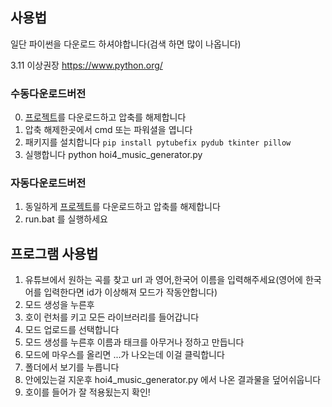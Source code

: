 ## 사용법
일단 파이썬을 다운로드 하셔야합니다(검색 하면 많이 나옵니다)

3.11 이상권장
https://www.python.org/


### 수동다운로드버전


0. [프로젝트](https://github.com/kskskwi2/Hoi-Music-Mode-Auto-Generator/archive/refs/heads/main.zip)를 다운로드하고 압축를 해제합니다
1. 압축 해제한곳에서 cmd 또는 파워셜을 엽니다
2. 패키지를 설치합니다
   ```pip install pytubefix pydub tkinter pillow```
3. 실행합니다 python hoi4_music_generator.py


### 자동다운로드버전

1. 동일하게 [프로젝트](https://github.com/kskskwi2/Hoi-Music-Mode-Auto-Generator/archive/refs/heads/main.zip)를 다운로드하고 압축를 해제합니다
2. run.bat 를 실행하세요


## 프로그램 사용법
1. 유튜브에서 원하는 곡를 찾고 url 과 영어,한국어 이름을 입력해주세요(영어에 한국어를 입력한다면 id가 이상해져 모드가 작동안합니다)
2. 모드 생성을 누른후
3.  호이 런처를 키고 모든 라이브러리를 들어갑니다
4.   모드 업로드를 선택합니다
5.  모드 생성를 누른후 이름과 태크를 아무거나 정하고 만듭니다
6.  모드에 마우스를 올리면 ...가 나오는데 이걸 클릭합니다
7. 폴더에서 보기를 누릅니다
8. 안에있는걸 지운후 hoi4_music_generator.py 에서 나온 결과물을 덮어쉬웁니다
9. 호이를 들어가 잘 적용됬는지 확인!
